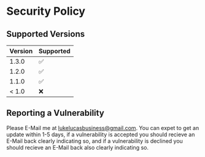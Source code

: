 # Security Policy

## Supported Versions

| Version | Supported          |
| ------- | ------------------ |
| 1.3.0   | :white_check_mark: |
| 1.2.0   | :white_check_mark: |
| 1.1.0   | :white_check_mark: |
| < 1.0   | :x:                |

## Reporting a Vulnerability

Please E-Mail me at lukelucasbusiness@gmail.com. You can expet to get an update
within 1-5 days, if a vulnerability is accepted you should recieve an E-Mail back
clearly indicating so, and if a vulnerability is declined you should recieve an
E-Mail back also clearly indicating so. 
